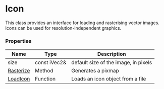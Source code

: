 # Icon #

This class provides an interface for loading and rasterising vector images. Icons can be used for resolution-independent graphics.

### Properties ###

| Name | Type | Description |
| ----- | ----- | ----- |
| size | const iVec2&  | default size of the image, in pixels |
| [Rasterize](Icon_Rasterize) | Method | Generates a pixmap |
| [LoadIcon](LoadIcon.md) | Function | Loads an icon object from a file |
